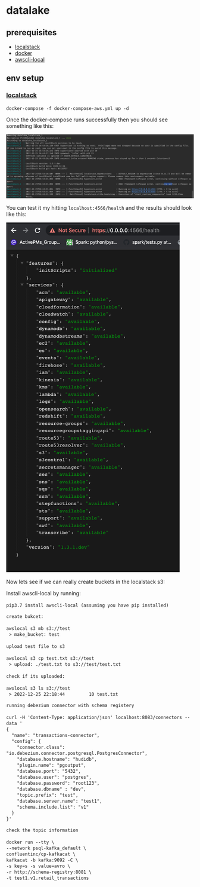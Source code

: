 # datalake

## prerequisites

- [localstack](https://localstack.cloud/)
- [docker](https://www.docker.com/)
- [awscli-local](https://github.com/localstack/awscli-local)


## env setup

### [localstack](https://localstack.cloud/)

```shell
docker-compose -f docker-compose-aws.yml up -d
```

Once the docker-compose runs successfully then you should see something like this:

![](screenshots/localstack-success.png)

You can test it my hitting `localhost:4566/health` and the results should look like this:

![](screenshots/uitest.png)

Now lets see if we can really create buckets in the localstack s3:

Install awscli-local by running:

`pip3.7 install awscli-local (assuming you have pip installed)`

```shell
create bukcet:

awslocal s3 mb s3://test
 > make_bucket: test

upload test file to s3

awslocal s3 cp test.txt s3://test
 > upload: ./test.txt to s3://test/test.txt

check if its uploaded:

awslocal s3 ls s3://test
 > 2022-12-25 22:18:44         10 test.txt
```

```shell
running debezium connector with schema registery

curl -H 'Content-Type: application/json' localhost:8083/connectors --data '
{
  "name": "transactions-connector",
  "config": {
    "connector.class": "io.debezium.connector.postgresql.PostgresConnector",
    "database.hostname": "hudidb",
    "plugin.name": "pgoutput",
    "database.port": "5432",
    "database.user": "postgres",
    "database.password": "root123",
    "database.dbname" : "dev",
    "topic.prefix": "test",
    "database.server.name": "test1",
    "schema.include.list": "v1"
  }
}'

```

```shell
check the topic information

docker run --tty \
--network psql-kafka_default \
confluentinc/cp-kafkacat \
kafkacat -b kafka:9092 -C \
-s key=s -s value=avro \
-r http://schema-registry:8081 \
-t test1.v1.retail_transactions

```